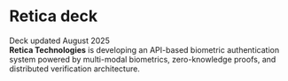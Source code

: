 # Retica deck
Deck updated August 2025<br>
**Retica Technologies** is developing an API-based biometric authentication system powered by multi-modal biometrics, zero-knowledge proofs, and distributed verification architecture.
